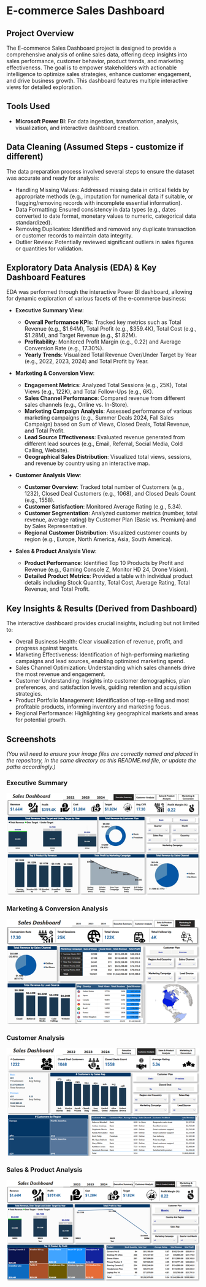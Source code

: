# E-commerce Sales Dashboard

## Project Overview
The E-commerce Sales Dashboard project is designed to provide a comprehensive analysis of online sales data, offering deep insights into sales performance, customer behavior, product trends, and marketing effectiveness. The goal is to empower stakeholders with actionable intelligence to optimize sales strategies, enhance customer engagement, and drive business growth. This dashboard features multiple interactive views for detailed exploration.

## Tools Used
- **Microsoft Power BI**: For data ingestion, transformation, analysis, visualization, and interactive dashboard creation.

## Data Cleaning (Assumed Steps - customize if different)
The data preparation process involved several steps to ensure the dataset was accurate and ready for analysis:
- Handling Missing Values: Addressed missing data in critical fields by appropriate methods (e.g., imputation for numerical data if suitable, or flagging/removing records with incomplete essential information).
- Data Formatting: Ensured consistency in data types (e.g., dates converted to date format, monetary values to numeric, categorical data standardized).
- Removing Duplicates: Identified and removed any duplicate transaction or customer records to maintain data integrity.
- Outlier Review: Potentially reviewed significant outliers in sales figures or quantities for validation.

## Exploratory Data Analysis (EDA) & Key Dashboard Features
EDA was performed through the interactive Power BI dashboard, allowing for dynamic exploration of various facets of the e-commerce business:

-   **Executive Summary View**:
    *   **Overall Performance KPIs**: Tracked key metrics such as Total Revenue (e.g., $1.64M), Total Profit (e.g., $359.4K), Total Cost (e.g., $1.28M), and Target Revenue (e.g., $1.82M).
    *   **Profitability**: Monitored Profit Margin (e.g., 0.22) and Average Conversion Rate (e.g., 17.30%).
    *   **Yearly Trends**: Visualized Total Revenue Over/Under Target by Year (e.g., 2022, 2023, 2024) and Total Profit by Year.

-   **Marketing & Conversion View**:
    *   **Engagement Metrics**: Analyzed Total Sessions (e.g., 25K), Total Views (e.g., 122K), and Total Follow-Ups (e.g., 6K).
    *   **Sales Channel Performance**: Compared revenue from different sales channels (e.g., Online vs. In-Store).
    *   **Marketing Campaign Analysis**: Assessed performance of various marketing campaigns (e.g., Summer Deals 2024, Fall Sales Campaign) based on Sum of Views, Closed Deals, Total Revenue, and Total Profit.
    *   **Lead Source Effectiveness**: Evaluated revenue generated from different lead sources (e.g., Email, Referral, Social Media, Cold Calling, Website).
    *   **Geographical Sales Distribution**: Visualized total views, sessions, and revenue by country using an interactive map.

-   **Customer Analysis View**:
    *   **Customer Overview**: Tracked total number of Customers (e.g., 1232), Closed Deal Customers (e.g., 1068), and Closed Deals Count (e.g., 1558).
    *   **Customer Satisfaction**: Monitored Average Rating (e.g., 5.34).
    *   **Customer Segmentation**: Analyzed customer metrics (number, total revenue, average rating) by Customer Plan (Basic vs. Premium) and by Sales Representative.
    *   **Regional Customer Distribution**: Visualized customer counts by region (e.g., Europe, North America, Asia, South America).

-   **Sales & Product Analysis View**:
    *   **Product Performance**: Identified Top 10 Products by Profit and Revenue (e.g., Gaming Console Z, Monitor HD 24, Drone Vision).
    *   **Detailed Product Metrics**: Provided a table with individual product details including Stock Quantity, Total Cost, Average Rating, Total Revenue, and Total Profit.

## Key Insights & Results (Derived from Dashboard)
The interactive dashboard provides crucial insights, including but not limited to:
- Overall Business Health: Clear visualization of revenue, profit, and progress against targets.
- Marketing Effectiveness: Identification of high-performing marketing campaigns and lead sources, enabling optimized marketing spend.
- Sales Channel Optimization: Understanding which sales channels drive the most revenue and engagement.
- Customer Understanding: Insights into customer demographics, plan preferences, and satisfaction levels, guiding retention and acquisition strategies.
- Product Portfolio Management: Identification of top-selling and most profitable products, informing inventory and marketing focus.
- Regional Performance: Highlighting key geographical markets and areas for potential growth.

## Screenshots

*(You will need to ensure your image files are correctly named and placed in the repository, in the same directory as this README.md file, or update the paths accordingly.)*

### Executive Summary
![Executive Summary](executive_summary.png)

### Marketing & Conversion Analysis
![Marketing & Conversion Analysis](marketing_conversion.png)

### Customer Analysis
![Customer Analysis](customer_analysis.png)

### Sales & Product Analysis
![Sales & Product Analysis](sales_product_analysis.png)
